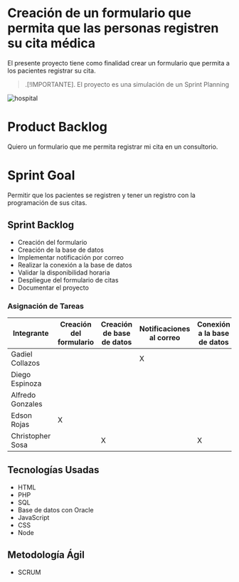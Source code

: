 # Creación de un formulario que permita que las personas registren su cita médica
El presente proyecto tiene como finalidad crear un formulario que permita a los pacientes registrar su cita.

> .[!IMPORTANTE].
> El proyecto es una simulación de un Sprint Planning


![hospital](https://user-images.githubusercontent.com/43627087/61964854-26a2da80-af8c-11e9-9333-b7c458b6a9b5.png)

# Product Backlog
Quiero un formulario que me permita registrar mi cita en un consultorio.

# Sprint Goal
Permitir que los pacientes se registren y tener un registro con la programación de sus citas.

## Sprint Backlog
- Creación del formulario
- Creación de la base de datos
- Implementar notificación por correo
- Realizar la conexión a la base de datos
- Validar la disponibilidad horaria
- Despliegue del formulario de citas
- Documentar el proyecto

### Asignación de Tareas

| Integrante           |  Creación del formulario |  Creación de base de datos |  Notificaciones al correo | Conexión a la base de datos | Validar disponibilidad | Despliegue del formulario |  Documentar el proyecto |
|----------------------|--------------------------|----------------------------|---------------------------|-----------------------------|------------------------|---------------------------|-------------------------|
| Gadiel Collazos      |                          |                            | X                         |                             |                        |                           | X                       |
| Diego Espinoza       |                          |                            |                           |                             | X                      |                           |                         |
| Alfredo Gonzales     |                          |                            |                           |                             |                        |                           | X                       |
| Edson Rojas          | X                        |                            |                           |                             |                        |                           |                         |
| Christopher Sosa     |                          | X                          |                           | X                           |                        |                           |                         |

## Tecnologías Usadas
- HTML
- PHP
- SQL
- Base de datos con Oracle
- JavaScript
- CSS
- Node

## Metodología Ágil
- SCRUM